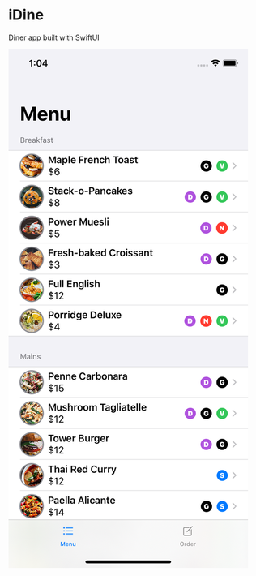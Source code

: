# iDine
Diner app built with SwiftUI

![Image of app](https://github.com/demistry/iDine/blob/master/iDineSS.png)
